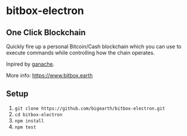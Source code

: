 # bitbox-electron

## One Click Blockchain

Quickly fire up a personal Bitcoin/Cash blockchain which you can use to execute commands while controlling how the chain operates.

Inpired by [ganache](http://truffleframework.com/ganache/).

More info: https://www.bitbox.earth

## Setup

1. `git clone https://github.com/bigearth/bitbox-electron.git`
2. `cd bitbox-electron`
3. `npm install`
4. `npm test`
